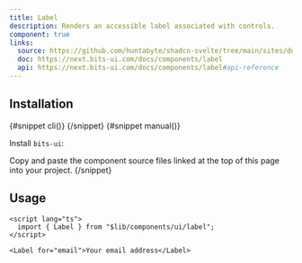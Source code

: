 ```yaml
---
title: Label
description: Renders an accessible label associated with controls.
component: true
links:
  source: https://github.com/huntabyte/shadcn-svelte/tree/main/sites/docs/src/lib/registry/default/ui/label
  doc: https://next.bits-ui.com/docs/components/label
  api: https://next.bits-ui.com/docs/components/label#api-reference
---
```


<script>
  import { ComponentPreview, PMAddComp, PMInstall, Step, Steps, InstallTabs } from '$lib/components/docs';
</script>

<ComponentPreview name="label-demo">

<div></div>

</ComponentPreview>

## Installation

<InstallTabs>
{#snippet cli()}
<PMAddComp name="label" />
{/snippet}
{#snippet manual()}
<Steps>
<Step>

Install `bits-ui`:

</Step>
<PMInstall command="bits-ui -D" />
<Step>Copy and paste the component source files linked at the top of this page into your project.</Step>
</Steps>
{/snippet}
</InstallTabs>

## Usage

```svelte
<script lang="ts">
  import { Label } from "$lib/components/ui/label";
</script>

<Label for="email">Your email address</Label>
```
